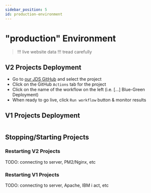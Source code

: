 ```yaml
---
sidebar_position: 5
id: production-environment
---
```


# "production" Environment

> !!! live website data !!! tread carefully

## V2 Projects Deployment

* Go to [our JDS GitHub](https://github.com/orgs/JDS-Industries/repositories) and select the project
* Click on the GitHub `Actions` tab for the project
* Click on the name of the workflow on the left (i.e. [...] Blue-Green Deployment)
* When ready to go live, click `Run workflow` button & monitor results

## V1 Projects Deployment

```bash
```


## Stopping/Starting Projects

### Restarting V2 Projects

TODO: connecting to server, PM2/Nginx, etc

### Restarting V1 Projects

TODO: connecting to server, Apache, IBM i act, etc


